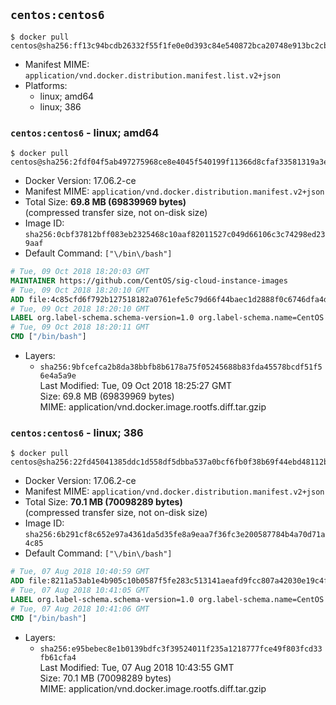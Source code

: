 ## `centos:centos6`

```console
$ docker pull centos@sha256:ff13c94bcdb26332f55f1fe0e0d393c84e540872bca20748e913bc2cb589400a
```

-	Manifest MIME: `application/vnd.docker.distribution.manifest.list.v2+json`
-	Platforms:
	-	linux; amd64
	-	linux; 386

### `centos:centos6` - linux; amd64

```console
$ docker pull centos@sha256:2fdf04f5ab497275968ce8e4045f540199f11366d8cfaf33581319a3eefbd501
```

-	Docker Version: 17.06.2-ce
-	Manifest MIME: `application/vnd.docker.distribution.manifest.v2+json`
-	Total Size: **69.8 MB (69839969 bytes)**  
	(compressed transfer size, not on-disk size)
-	Image ID: `sha256:0cbf37812bff083eb2325468c10aaf82011527c049d66106c3c74298ed239aaf`
-	Default Command: `["\/bin\/bash"]`

```dockerfile
# Tue, 09 Oct 2018 18:20:03 GMT
MAINTAINER https://github.com/CentOS/sig-cloud-instance-images
# Tue, 09 Oct 2018 18:20:10 GMT
ADD file:4c85cfd6f792b127518182a0761efe5c79d66f44baec1d2888f0c6746dfa4d88 in / 
# Tue, 09 Oct 2018 18:20:10 GMT
LABEL org.label-schema.schema-version=1.0 org.label-schema.name=CentOS Base Image org.label-schema.vendor=CentOS org.label-schema.license=GPLv2 org.label-schema.build-date=20181006
# Tue, 09 Oct 2018 18:20:11 GMT
CMD ["/bin/bash"]
```

-	Layers:
	-	`sha256:9bfcefca2b8da38bbfb8b6178a75f05245688b83fda45578bcdf51f56e4a5a9e`  
		Last Modified: Tue, 09 Oct 2018 18:25:27 GMT  
		Size: 69.8 MB (69839969 bytes)  
		MIME: application/vnd.docker.image.rootfs.diff.tar.gzip

### `centos:centos6` - linux; 386

```console
$ docker pull centos@sha256:22fd45041385ddc1d558df5dbba537a0bcf6fb0f38b69f44ebd48112b0a4c98b
```

-	Docker Version: 17.06.2-ce
-	Manifest MIME: `application/vnd.docker.distribution.manifest.v2+json`
-	Total Size: **70.1 MB (70098289 bytes)**  
	(compressed transfer size, not on-disk size)
-	Image ID: `sha256:6b291cf8c652e97a4361da5d35fe8a9eaa7f36fc3e200587784b4a70d71a4c85`
-	Default Command: `["\/bin\/bash"]`

```dockerfile
# Tue, 07 Aug 2018 10:40:59 GMT
ADD file:8211a53ab1e4b905c10b0587f5fe283c513141aeafd9fcc807a42030e19c4fc4 in / 
# Tue, 07 Aug 2018 10:41:05 GMT
LABEL org.label-schema.schema-version=1.0 org.label-schema.name=CentOS Base Image org.label-schema.vendor=CentOS org.label-schema.license=GPLv2 org.label-schema.build-date=20180804
# Tue, 07 Aug 2018 10:41:06 GMT
CMD ["/bin/bash"]
```

-	Layers:
	-	`sha256:e95bebec8e1b0139bdfc3f39524011f235a1218777fce49f803fcd33fb61cfa4`  
		Last Modified: Tue, 07 Aug 2018 10:43:55 GMT  
		Size: 70.1 MB (70098289 bytes)  
		MIME: application/vnd.docker.image.rootfs.diff.tar.gzip
